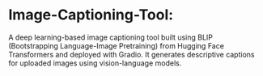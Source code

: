 # Image-Captioning-Tool:
A deep learning-based image captioning tool built using BLIP (Bootstrapping Language-Image Pretraining) from Hugging Face Transformers and deployed with Gradio. It generates descriptive captions for uploaded images using vision-language models.

